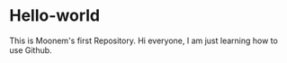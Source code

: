 # Hello-world
This is Moonem's first Repository.
Hi everyone,
I am just learning how to use Github.
